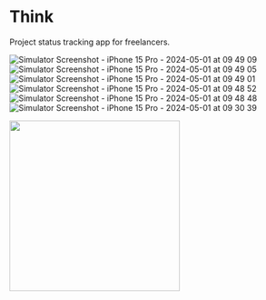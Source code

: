 # Think
Project status tracking app for freelancers.

![Simulator Screenshot - iPhone 15 Pro - 2024-05-01 at 09 49 09](https://github.com/lepranby/think/assets/113884557/452f2bd7-1423-43fc-a10e-b289c86c6b03)
![Simulator Screenshot - iPhone 15 Pro - 2024-05-01 at 09 49 05](https://github.com/lepranby/think/assets/113884557/6bd84ab9-71c5-47f0-9b32-e36b3c2ebe42)
![Simulator Screenshot - iPhone 15 Pro - 2024-05-01 at 09 49 01](https://github.com/lepranby/think/assets/113884557/b6852435-d8a9-4fcc-9087-3ff98739db97)
![Simulator Screenshot - iPhone 15 Pro - 2024-05-01 at 09 48 52](https://github.com/lepranby/think/assets/113884557/00b28770-b53d-4e1f-ba08-35348b082371)
![Simulator Screenshot - iPhone 15 Pro - 2024-05-01 at 09 48 48](https://github.com/lepranby/think/assets/113884557/dfd0d0f1-e27a-4f5a-a44c-d73a618357ee)
![Simulator Screenshot - iPhone 15 Pro - 2024-05-01 at 09 30 39](https://github.com/lepranby/think/assets/113884557/54773c26-ae3d-4435-ad17-1d8c4e4a10fe)


<img src="[https://github.com/lepranby/think/assets/113884557/452f2bd7-1423-43fc-a10e-b289c86c6b03" width="300" />
